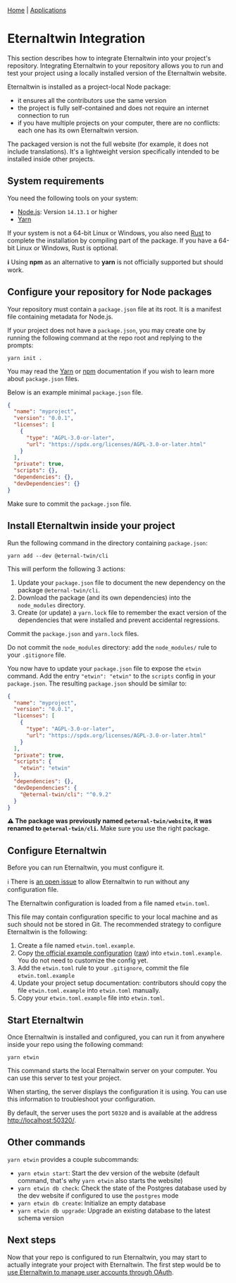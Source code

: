 [Home](../index.md) | [Applications](./index.md)

# Eternaltwin Integration

This section describes how to integrate Eternaltwin into your project's
repository. Integrating Eternaltwin to your repository allows you to run and
test your project using a locally installed version of the Eternaltwin website.

Eternaltwin is installed as a project-local Node package:
- it ensures all the contributors use the same version
- the project is fully self-contained and does not require an internet
  connection to run
- if you have multiple projects on your computer, there are no conflicts: each
  one has its own Eternaltwin version.

The packaged version is not the full website (for example, it does not include
translations). It's a lightweight version specifically intended to be installed
inside other projects.

## System requirements

You need the following tools on your system:
- [Node.js](../tools/node.md): Version `14.13.1` or higher
- [Yarn](../tools/yarn.md)

If your system is not a 64-bit Linux or Windows, you also need [Rust](https://rustup.rs/) to
complete the installation by compiling part of the package. If you have a 64-bit Linux or Windows,
Rust is optional.

**ℹ** Using **npm** as an alternative to **yarn** is not officially supported but should work.

## Configure your repository for Node packages

Your repository must contain a `package.json` file at its root. It is a
manifest file containing metadata for Node.js.

If your project does not have a `package.json`, you may create one by running
the following command at the repo root and replying to the prompts:

```
yarn init .
```

You may read the [Yarn](https://yarnpkg.com/configuration/manifest) or
[npm](https://docs.npmjs.com/cli/v6/configuring-npm/package-json) documentation
if you wish to learn more about `package.json` files.

Below is an example minimal `package.json` file.

```json
{
  "name": "myproject",
  "version": "0.0.1",
  "licenses": [
    {
      "type": "AGPL-3.0-or-later",
      "url": "https://spdx.org/licenses/AGPL-3.0-or-later.html"
    }
  ],
  "private": true,
  "scripts": {},
  "dependencies": {},
  "devDependencies": {}
}
```

Make sure to commit the `package.json` file.

## Install Eternaltwin inside your project

Run the following command in the directory containing `package.json`:

```
yarn add --dev @eternal-twin/cli
```

This will perform the following 3 actions:
1. Update your `package.json` file to document the new dependency on the package `@eternal-twin/cli`.
2. Download the package (and its own dependencies) into the `node_modules` directory.
3. Create (or update) a `yarn.lock` file to remember the exact version of the dependencies that
   were installed and prevent accidental regressions.

Commit the `package.json` and `yarn.lock` files.

Do not commit the `node_modules` directory: add the `node_modules/` rule to your `.gitignore` file.

You now have to update your `package.json` file to expose the `etwin` command.
Add the entry `"etwin": "etwin"` to the `scripts` config in your `package.json`.
The resulting `package.json` should be similar to:

```json
{
  "name": "myproject",
  "version": "0.0.1",
  "licenses": [
    {
      "type": "AGPL-3.0-or-later",
      "url": "https://spdx.org/licenses/AGPL-3.0-or-later.html"
    }
  ],
  "private": true,
  "scripts": {
    "etwin": "etwin"
  },
  "dependencies": {},
  "devDependencies": {
    "@eternal-twin/cli": "^0.9.2"
  }
}
```

**⚠ The package was previously named `@eternal-twin/website`, it was renamed to `@eternal-twin/cli`.**
Make sure you use the right package.

## Configure Eternaltwin

Before you can run Eternaltwin, you must configure it.

ℹ There is [an open issue](https://gitlab.com/eternal-twin/etwin/-/issues/20) to
  allow Eternaltwin to run without any configuration file.

The Eternaltwin configuration is loaded from a file named `etwin.toml`.

This file may contain configuration specific to your local machine and as such
should not be stored in Git. The recommended strategy to configure Eternaltwin
is the following:

1. Create a file named `etwin.toml.example`.
2. Copy [the official example configuration](https://gitlab.com/eternal-twin/etwin/-/blob/master/etwin.toml.example)
   ([raw](https://gitlab.com/eternal-twin/etwin/-/raw/master/etwin.toml.example))
   into `etwin.toml.example`. You do not need to customize the config yet.
3. Add the `etwin.toml` rule to your `.gitignore`, commit the file `etwin.toml.example`
4. Update your project setup documentation: contributors should copy the file `etwin.toml.example`
   into `etwin.toml` manually.
5. Copy your `etwin.toml.example` file into `etwin.toml`.

## Start Eternaltwin

Once Eternaltwin is installed and configured, you can run it from anywhere
inside your repo using the following command:

```
yarn etwin
```

This command starts the local Eternaltwin server on your computer. You can
use this server to test your project.

When starting, the server displays the configuration it is using. You can use
this information to troubleshoot your configuration.

By default, the server uses the port `50320` and is available at the address
<http://localhost:50320/>.

## Other commands

`yarn etwin` provides a couple subcommands:

- `yarn etwin start`: Start the dev version of the website (default command, that's why `yarn etwin` also starts the website)
- `yarn etwin db check`: Check the state of the Postgres database used by the dev website if configured to use the `postgres` mode
- `yarn etwin db create`: Initialize an empty database
- `yarn etwin db upgrade`: Upgrade an existing database to the latest schema version

## Next steps

Now that your repo is configured to run Eternaltwin, you may start to actually
integrate your project with Eternaltwin. The first step would be to [use
Eternaltwin to manage user accounts through OAuth](./etwin-oauth.md).
